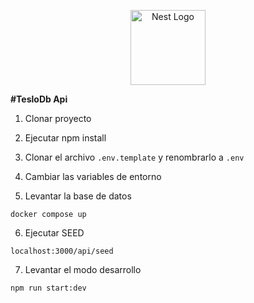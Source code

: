 <p align="center">
  <a href="http://nestjs.com/" target="blank"><img src="https://nestjs.com/img/logo-small.svg" width="120" alt="Nest Logo" /></a>
</p>

**#TesloDb Api**

1. Clonar proyecto

2. Ejecutar npm install

3. Clonar el archivo `.env.template` y renombrarlo a `.env`

4. Cambiar las variables de entorno

5. Levantar la base de datos

```
docker compose up
```

6. Ejecutar SEED

```
localhost:3000/api/seed

```

7. Levantar el modo desarrollo

```
npm run start:dev
```
